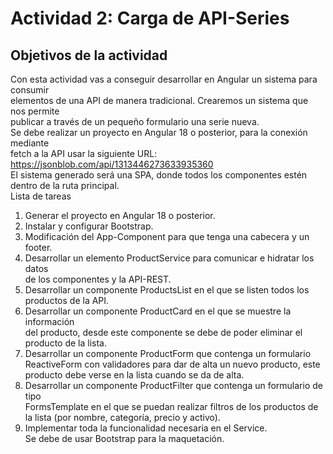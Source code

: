 # Actividad 2: Carga de API-Series  
## Objetivos de la actividad
Con esta actividad vas a conseguir desarrollar en Angular un sistema para consumir  
elementos de una API de manera tradicional. Crearemos un sistema que nos permite  
publicar a través de un pequeño formulario una serie nueva.  
Se debe realizar un proyecto en Angular 18 o posterior, para la conexión mediante  
fetch a la API usar la siguiente URL: https://jsonblob.com/api/1313446273633935360  
El sistema generado será una SPA, donde todos los componentes estén dentro de la ruta principal.  
Lista de tareas  
1. Generar el proyecto en Angular 18 o posterior.  
2. Instalar y configurar Bootstrap.  
3. Modificación del App-Component para que tenga una cabecera y un footer.  
4. Desarrollar un elemento ProductService para comunicar e hidratar los datos  
de los componentes y la API-REST.  
5. Desarrollar un componente ProductsList en el que se listen todos los productos de la API.  
6. Desarrollar un componente ProductCard en el que se muestre la información    
del producto, desde este componente se debe de poder eliminar el producto de la lista.
7. Desarrollar un componente ProductForm que contenga un formulario  
ReactiveForm con validadores para dar de alta un nuevo producto, este  
producto debe verse en la lista cuando se da de alta.  
8. Desarrollar un componente ProductFilter que contenga un formulario de tipo  
FormsTemplate en el que se puedan realizar filtros de los productos de la lista (por nombre, categoría, precio y activo).
9. Implementar toda la funcionalidad necesaria en el Service.  
Se debe de usar Bootstrap para la maquetación.